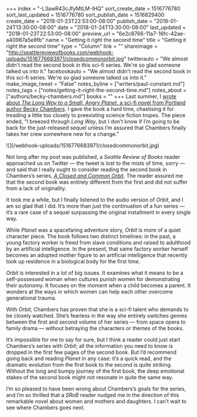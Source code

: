 +++
index = "-L3awR43cJfyMtLM-IHQ"
sort_create_date = 1516776780
sort_last_updated = 1516776780
sort_publish_date = 1516829400
create_date = "2018-01-23T22:53:00-08:00"
publish_date = "2018-01-24T13:30:00-08:00"
date = "2018-01-24T13:30:00-08:00"
last_updated = "2018-01-23T22:53:00-08:00"
preview_url = "6e2c8766-11a7-16fc-42ae-a40987a5e8fb"
name = "Getting it right the second time"
title = "Getting it right the second time"
type = "Column"
link = ""
shareimage = "http://seattlereviewofbooks.com/webhook-uploads/1516776683971/closedcommonorbit.jpg"
twitterauto = "We almost didn't read the second book in this sci-fi series. We're so glad someone talked us into it."
facebookauto = "We almost didn't read the second book in this sci-fi series. We're so glad someone talked us into it."
make_image_tweet = "False"
notes_byline = ["writers/paul-constant.md"]
notes_tags = ["notes/getting-it-right-the-second-time.md"]
notes_about = ["authors/becky-chambers.md"]
books = ""
+++
Last summer, I [wrote about *The Long Way to a Small, Angry Planet*, a sci-fi novel from Portland author Becky Chambers](http://www.seattlereviewofbooks.com/notes/2017/07/18/to-boldly-go-where-someone-else-has-gone-before/). I gave the book a hard time, chastising it for treading a little too closely to preexisting science fiction tropes. The piece ended, “I breezed through *Long Way*, but I don’t know if I’m going to be back for the just-released sequel unless I’m assured that Chambers finally takes her crew somewhere new for a change.”

<p class="image-left">![](/webhook-uploads/1516776683971/closedcommonorbit.jpg)</p>

Not long after my post was published, a *Seattle Review of Books* reader approached us on Twitter — the tweet is lost to the mists of time, sorry — and said that I really ought to consider reading the second book in Chambers’s series, [*A Closed and Common Orbit*](https://www.indiebound.org/book/9780062569400). The reader assured me that the second book was entirely different from the first and did not suffer from a lack of originality.

It took me a while, but I finally listened to the audio version of *Orbit*, and I am so glad that I did. It’s more than just the continuation of a fun series — it’s a rare case of a sequel surpassing the original installment in every single way.

While *Planet* was a spacefaring adventure story, *Orbit* is more of a quiet character piece. The book follows two distinct timelines: in the past, a young factory worker is freed from slave conditions and raised to adulthood by an artificial intelligence. In the present, that same factory worker herself becomes an adopted mother figure to an artificial intelligence that recently took up residence in a biological body for the first time.

*Orbit* is interested in a lot of big issues. It examines what it means to be a self-possessed woman when cultures punish women for demonstrating their autonomy. It focuses on the moment when a child becomes a parent. It wonders at the ways in which women can help each other overcome generational trauma. 

With *Orbit*, Chambers has proven that she is a sci-fi talent who demands to be closely watched. She’s fearless in the way she entirely switches genres between the first and second volume of her series — from space opera to family drama — without betraying the characters or themes of the books. 

It’s impossible for me to say for sure, but I think a reader could just start Chambers’s series with *Orbit*; all the information you need to know is dropped in the first few pages of the second book. But I’d recommend going back and reading *Planet* in any case: it’s a quick read, and the dramatic evolution from the first book to the second is quite striking. Without the long and bumpy journey of the first book, the deep emotional stakes of the second book might not resonate in quite the same way. 

I’m so pleased to have been wrong about Chambers’s goals for the series, and I’m so thrilled that a *SRoB* reader nudged me in the direction of this remarkable novel about women and mothers and daughters. I can’t wait to see where Chambers goes next.


